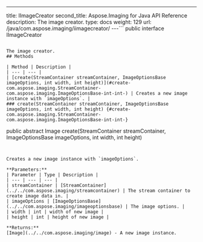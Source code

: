 ---
title: IImageCreator
second_title: Aspose.Imaging for Java API Reference
description: The image creator.
type: docs
weight: 129
url: /java/com.aspose.imaging/iimagecreator/
---```
public interface IImageCreator
```

The image creator.
## Methods

| Method | Description |
| --- | --- |
| [create(StreamContainer streamContainer, ImageOptionsBase imageOptions, int width, int height)](#create-com.aspose.imaging.StreamContainer-com.aspose.imaging.ImageOptionsBase-int-int-) | Creates a new image instance with `imageOptions`. |
### create(StreamContainer streamContainer, ImageOptionsBase imageOptions, int width, int height) {#create-com.aspose.imaging.StreamContainer-com.aspose.imaging.ImageOptionsBase-int-int-}
```
public abstract Image create(StreamContainer streamContainer, ImageOptionsBase imageOptions, int width, int height)
```


Creates a new image instance with `imageOptions`.

**Parameters:**
| Parameter | Type | Description |
| --- | --- | --- |
| streamContainer | [StreamContainer](../../com.aspose.imaging/streamcontainer) | The stream container to create image data in. |
| imageOptions | [ImageOptionsBase](../../com.aspose.imaging/imageoptionsbase) | The image options. |
| width | int | width of new image |
| height | int | height of new image |

**Returns:**
[Image](../../com.aspose.imaging/image) - A new image instance.
